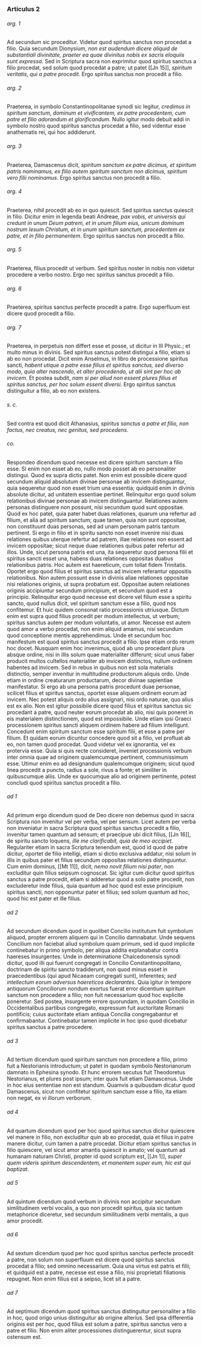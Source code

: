 ### Articulus 2

###### arg. 1
Ad secundum sic proceditur. Videtur quod spiritus sanctus non procedat a filio. Quia secundum Dionysium, *non est audendum dicere aliquid de substantiali divinitate, praeter ea quae divinitus nobis ex sacris eloquiis sunt expressa*. Sed in Scriptura sacra non exprimitur quod spiritus sanctus a filio procedat, sed solum quod procedat a patre; ut patet [[Jn 15]], *spiritum veritatis, qui a patre procedit*. Ergo spiritus sanctus non procedit a filio.

###### arg. 2
Praeterea, in symbolo Constantinopolitanae synodi sic legitur, *credimus in spiritum sanctum, dominum et vivificantem, ex patre procedentem, cum patre et filio adorandum et glorificandum*. Nullo igitur modo debuit addi in symbolo nostro quod spiritus sanctus procedat a filio, sed videntur esse anathematis rei, qui hoc addiderunt.

###### arg. 3
Praeterea, Damascenus dicit, *spiritum sanctum ex patre dicimus, et spiritum patris nominamus, ex filio autem spiritum sanctum non dicimus, spiritum vero filii nominamus*. Ergo spiritus sanctus non procedit a filio.

###### arg. 4
Praeterea, nihil procedit ab eo in quo quiescit. Sed spiritus sanctus quiescit in filio. Dicitur enim in legenda beati Andreae, *pax vobis, et universis qui credunt in unum Deum patrem, et in unum filium eius, unicum dominum nostrum Iesum Christum, et in unum spiritum sanctum, procedentem ex patre, et in filio permanentem*. Ergo spiritus sanctus non procedit a filio.

###### arg. 5
Praeterea, filius procedit ut verbum. Sed spiritus noster in nobis non videtur procedere a verbo nostro. Ergo nec spiritus sanctus procedit a filio.

###### arg. 6
Praeterea, spiritus sanctus perfecte procedit a patre. Ergo superfluum est dicere quod procedit a filio.

###### arg. 7
Praeterea, in perpetuis non differt esse et posse, ut dicitur in III Physic.; et multo minus in divinis. Sed spiritus sanctus potest distingui a filio, etiam si ab eo non procedat. Dicit enim Anselmus, in libro de processione spiritus sancti, *habent utique a patre esse filius et spiritus sanctus, sed diverso modo, quia alter nascendo, et alter procedendo, ut alii sint per hoc ab invicem*. Et postea subdit, *nam si per aliud non essent plures filius et spiritus sanctus, per hoc solum essent diversi*. Ergo spiritus sanctus distinguitur a filio, ab eo non existens.

###### s. c.
Sed contra est quod dicit Athanasius, *spiritus sanctus a patre et filio, non factus, nec creatus, nec genitus, sed procedens*.

###### co.
Respondeo dicendum quod necesse est dicere spiritum sanctum a filio esse. Si enim non esset ab eo, nullo modo posset ab eo personaliter distingui. Quod ex supra dictis patet. Non enim est possibile dicere quod secundum aliquid absolutum divinae personae ab invicem distinguantur, quia sequeretur quod non esset trium una essentia; quidquid enim in divinis absolute dicitur, ad unitatem essentiae pertinet. Relinquitur ergo quod solum relationibus divinae personae ab invicem distinguantur. Relationes autem personas distinguere non possunt, nisi secundum quod sunt oppositae. Quod ex hoc patet, quia pater habet duas relationes, quarum una refertur ad filium, et alia ad spiritum sanctum; quae tamen, quia non sunt oppositae, non constituunt duas personas, sed ad unam personam patris tantum pertinent. Si ergo in filio et in spiritu sancto non esset invenire nisi duas relationes quibus uterque refertur ad patrem, illae relationes non essent ad invicem oppositae; sicut neque duae relationes quibus pater refertur ad illos. Unde, sicut persona patris est una, ita sequeretur quod persona filii et spiritus sancti esset una, habens duas relationes oppositas duabus relationibus patris. Hoc autem est haereticum, cum tollat fidem Trinitatis. Oportet ergo quod filius et spiritus sanctus ad invicem referantur oppositis relationibus. Non autem possunt esse in divinis aliae relationes oppositae nisi relationes originis, ut supra probatum est. Oppositae autem relationes originis accipiuntur secundum principium, et secundum quod est a principio. Relinquitur ergo quod necesse est dicere vel filium esse a spiritu sancto, quod nullus dicit, vel spiritum sanctum esse a filio, quod nos confitemur. Et huic quidem consonat ratio processionis utriusque. Dictum enim est supra quod filius procedit per modum intellectus, ut verbum; spiritus sanctus autem per modum voluntatis, ut amor. Necesse est autem quod amor a verbo procedat, non enim aliquid amamus, nisi secundum quod conceptione mentis apprehendimus. Unde et secundum hoc manifestum est quod spiritus sanctus procedit a filio. Ipse etiam ordo rerum hoc docet. Nusquam enim hoc invenimus, quod ab uno procedant plura absque ordine, nisi in illis solum quae materialiter differunt; sicut unus faber producit multos cultellos materialiter ab invicem distinctos, nullum ordinem habentes ad invicem. Sed in rebus in quibus non est sola materialis distinctio, semper invenitur in multitudine productorum aliquis ordo. Unde etiam in ordine creaturarum productarum, decor divinae sapientiae manifestatur. Si ergo ab una persona patris procedunt duae personae, scilicet filius et spiritus sanctus, oportet esse aliquem ordinem eorum ad invicem. Nec potest aliquis ordo alius assignari, nisi ordo naturae, quo alius est ex alio. Non est igitur possibile dicere quod filius et spiritus sanctus sic procedant a patre, quod neuter eorum procedat ab alio, nisi quis poneret in eis materialem distinctionem, quod est impossibile. Unde etiam ipsi Graeci processionem spiritus sancti aliquem ordinem habere ad filium intelligunt. Concedunt enim spiritum sanctum esse spiritum filii, et esse a patre per filium. Et quidam eorum dicuntur concedere quod sit a filio, vel profluat ab eo, non tamen quod procedat. Quod videtur vel ex ignorantia, vel ex protervia esse. Quia si quis recte consideret, inveniet processionis verbum inter omnia quae ad originem qualemcumque pertinent, communissimum esse. Utimur enim eo ad designandum qualemcumque originem; sicut quod linea procedit a puncto, radius a sole, rivus a fonte; et similiter in quibuscumque aliis. Unde ex quocumque alio ad originem pertinente, potest concludi quod spiritus sanctus procedit a filio.

###### ad 1
Ad primum ergo dicendum quod de Deo dicere non debemus quod in sacra Scriptura non invenitur vel per verba, vel per sensum. Licet autem per verba non inveniatur in sacra Scriptura quod spiritus sanctus procedit a filio, invenitur tamen quantum ad sensum; et praecipue ubi dicit filius, [[Jn 16]], de spiritu sancto loquens, *ille me clarificabit, quia de meo accipiet*. Regulariter etiam in sacra Scriptura tenendum est, quod id quod de patre dicitur, oportet de filio intelligi, etiam si dictio exclusiva addatur, nisi solum in illis in quibus pater et filius secundum oppositas relationes distinguuntur. Cum enim dominus, [[Mt 11]], dicit, *nemo novit filium nisi pater*, non excluditur quin filius seipsum cognoscat. Sic igitur cum dicitur quod spiritus sanctus a patre procedit, etiam si adderetur quod a solo patre procedit, non excluderetur inde filius, quia quantum ad hoc quod est esse principium spiritus sancti, non opponuntur pater et filius; sed solum quantum ad hoc, quod hic est pater et ille filius.

###### ad 2
Ad secundum dicendum quod in quolibet Concilio institutum fuit symbolum aliquod, propter errorem aliquem qui in Concilio damnabatur. Unde sequens Concilium non faciebat aliud symbolum quam primum, sed id quod implicite continebatur in primo symbolo, per aliqua addita explanabatur contra haereses insurgentes. Unde in determinatione Chalcedonensis synodi dicitur, quod illi qui fuerunt congregati in Concilio Constantinopolitano, doctrinam de spiritu sancto tradiderunt, non quod minus esset in praecedentibus (qui apud Nicaeam congregati sunt), inferentes; *sed intellectum eorum adversus haereticos declarantes*. Quia igitur in tempore antiquorum Conciliorum nondum exortus fuerat error dicentium spiritum sanctum non procedere a filio; non fuit necessarium quod hoc explicite poneretur. Sed postea, insurgente errore quorundam, in quodam Concilio in Occidentalibus partibus congregato, expressum fuit auctoritate Romani pontificis; cuius auctoritate etiam antiqua Concilia congregabantur et confirmabantur. Continebatur tamen implicite in hoc ipso quod dicebatur spiritus sanctus a patre procedere.

###### ad 3
Ad tertium dicendum quod spiritum sanctum non procedere a filio, primo fuit a Nestorianis introductum; ut patet in quodam symbolo Nestorianorum damnato in Ephesina synodo. Et hunc errorem secutus fuit Theodoretus Nestorianus, et plures post ipsum; inter quos fuit etiam Damascenus. Unde in hoc eius sententiae non est standum. Quamvis a quibusdam dicatur quod Damascenus, sicut non confitetur spiritum sanctum esse a filio, ita etiam non negat, ex vi illorum verborum.

###### ad 4
Ad quartum dicendum quod per hoc quod spiritus sanctus dicitur quiescere vel manere in filio, non excluditur quin ab eo procedat, quia et filius in patre manere dicitur, cum tamen a patre procedat. Dicitur etiam spiritus sanctus in filio quiescere, vel sicut amor amantis quiescit in amato; vel quantum ad humanam naturam Christi, propter id quod scriptum est, [[Jn 1]], *super quem videris spiritum descendentem, et manentem super eum, hic est qui baptizat*.

###### ad 5
Ad quintum dicendum quod verbum in divinis non accipitur secundum similitudinem verbi vocalis, a quo non procedit spiritus, quia sic tantum metaphorice diceretur, sed secundum similitudinem verbi mentalis, a quo amor procedit.

###### ad 6
Ad sextum dicendum quod per hoc quod spiritus sanctus perfecte procedit a patre, non solum non superfluum est dicere quod spiritus sanctus procedat a filio; sed omnino necessarium. Quia una virtus est patris et filii; et quidquid est a patre, necesse est esse a filio, nisi proprietati filiationis repugnet. Non enim filius est a seipso, licet sit a patre.

###### ad 7
Ad septimum dicendum quod spiritus sanctus distinguitur personaliter a filio in hoc, quod origo unius distinguitur ab origine alterius. Sed ipsa differentia originis est per hoc, quod filius est solum a patre, spiritus sanctus vero a patre et filio. Non enim aliter processiones distinguerentur, sicut supra ostensum est.

